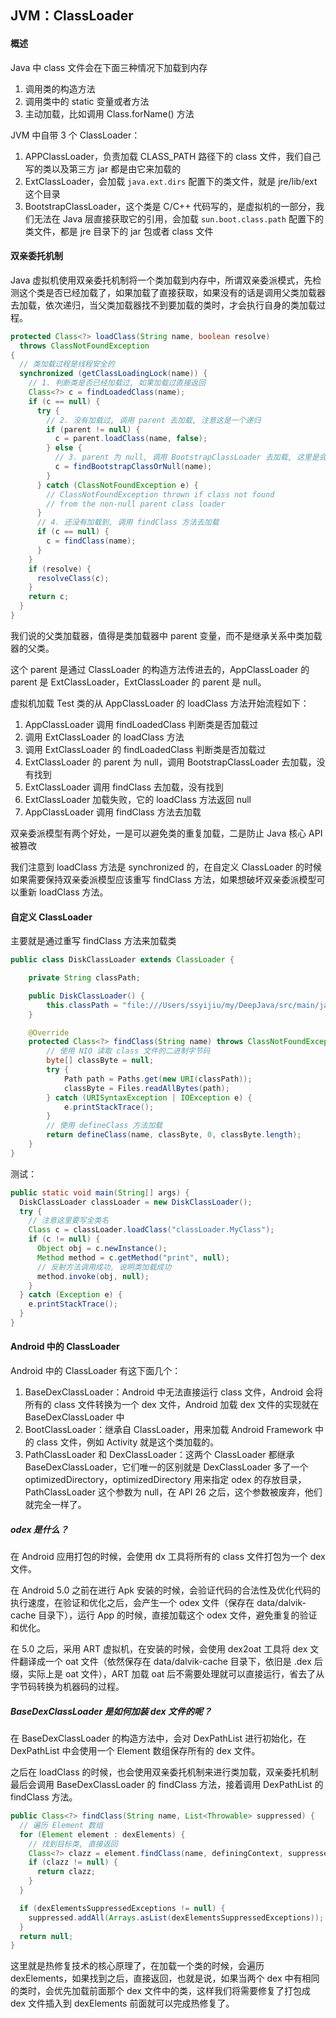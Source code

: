 ## JVM：ClassLoader

#### 概述

Java 中 class 文件会在下面三种情况下加载到内存

1. 调用类的构造方法
2. 调用类中的 static 变量或者方法
3. 主动加载，比如调用 Class.forName() 方法

JVM 中自带 3 个 ClassLoader：

1. APPClassLoader，负责加载 CLASS_PATH 路径下的 class 文件，我们自己写的类以及第三方 jar 都是由它来加载的
2. ExtClassLoader，会加载 `java.ext.dirs` 配置下的类文件，就是 jre/lib/ext 这个目录
3. BootstrapClassLoader，这个类是 C/C++ 代码写的，是虚拟机的一部分，我们无法在 Java 层直接获取它的引用，会加载 `sun.boot.class.path` 配置下的类文件，都是 jre 目录下的 jar 包或者 class 文件

#### 双亲委托机制

Java 虚拟机使用双亲委托机制将一个类加载到内存中，所谓双亲委派模式，先检测这个类是否已经加载了，如果加载了直接获取，如果没有的话是调用父类加载器去加载，依次递归，当父类加载器找不到要加载的类时，才会执行自身的类加载过程。

```java
protected Class<?> loadClass(String name, boolean resolve)
  throws ClassNotFoundException
{
  // 类加载过程是线程安全的
  synchronized (getClassLoadingLock(name)) {
    // 1. 判断类是否已经加载过, 如果加载过直接返回
    Class<?> c = findLoadedClass(name);
    if (c == null) {
      try {
        // 2. 没有加载过, 调用 parent 去加载, 注意这是一个递归
        if (parent != null) {
          c = parent.loadClass(name, false);
        } else {
          // 3. parent 为 null, 调用 BootstrapClassLoader 去加载, 这里是会调用 native 方法
          c = findBootstrapClassOrNull(name);
        }
      } catch (ClassNotFoundException e) {
        // ClassNotFoundException thrown if class not found
        // from the non-null parent class loader
      }
      // 4. 还没有加载到, 调用 findClass 方法去加载
      if (c == null) {
        c = findClass(name);
      }
    }
    if (resolve) {
      resolveClass(c);
    }
    return c;
  }
}
```

我们说的父类加载器，值得是类加载器中 parent 变量，而不是继承关系中类加载器的父类。

这个 parent 是通过 ClassLoader 的构造方法传进去的，AppClassLoader 的 parent 是 ExtClassLoader，ExtClassLoader 的 parent 是 null。

虚拟机加载 Test 类的从 AppClassLoader 的 loadClass 方法开始流程如下：

1. AppClassLoader 调用 findLoadedClass 判断类是否加载过
2. 调用 ExtClassLoader 的 loadClass 方法
3. 调用 ExtClassLoader 的 findLoadedClass 判断类是否加载过
4. ExtClassLoader 的 parent 为 null，调用 BootstrapClassLoader 去加载，没有找到
5. ExtClassLoader 调用 findClass 去加载，没有找到
6. ExtClassLoader 加载失败，它的 loadClass 方法返回 null
7. AppClassLoader 调用 findClass 方法去加载

双亲委派模型有两个好处，一是可以避免类的重复加载，二是防止 Java 核心 API 被篡改

我们注意到 loadClass 方法是 synchronized 的，在自定义 ClassLoader 的时候如果需要保持双亲委派模型应该重写 findClass 方法，如果想破坏双亲委派模型可以重新 loadClass 方法。

#### 自定义 ClassLoader

主要就是通过重写 findClass 方法来加载类

```java
public class DiskClassLoader extends ClassLoader {

    private String classPath;

    public DiskClassLoader() {
        this.classPath = "file:///Users/ssyijiu/my/DeepJava/src/main/java/classLoader/MyClass.class";
    }

    @Override
    protected Class<?> findClass(String name) throws ClassNotFoundException {
        // 使用 NIO 读取 class 文件的二进制字节码
        byte[] classByte = null;
        try {
            Path path = Paths.get(new URI(classPath));
            classByte = Files.readAllBytes(path);
        } catch (URISyntaxException | IOException e) {
            e.printStackTrace();
        }
        // 使用 defineClass 方法加载
        return defineClass(name, classByte, 0, classByte.length);
    }
}
```

测试：

```java
public static void main(String[] args) {
  DiskClassLoader classLoader = new DiskClassLoader();
  try {
    // 注意这里要写全类名
    Class c = classLoader.loadClass("classLoader.MyClass");
    if (c != null) {
      Object obj = c.newInstance();
      Method method = c.getMethod("print", null);
      // 反射方法调用成功, 说明类加载成功
      method.invoke(obj, null);
    }
  } catch (Exception e) {
    e.printStackTrace();
  }
}
```

#### Android 中的 ClassLoader

Android 中的 ClassLoader 有这下面几个：

1. BaseDexClassLoader：Android 中无法直接运行 class 文件，Android 会将所有的 class 文件转换为一个 dex 文件，Android 加载 dex 文件的实现就在 BaseDexClassLoader 中
2. BootClassLoader：继承自 ClassLoader，用来加载 Android Framework 中的 class 文件，例如 Activity 就是这个类加载的。
3. PathClassLoader 和 DexClassLoader：这两个 ClassLoader 都继承 BaseDexClassLoader，它们唯一的区别就是  DexClassLoader 多了一个 optimizedDirectory，optimizedDirectory 用来指定 odex 的存放目录，PathClassLoader 这个参数为 null，在 API 26 之后，这个参数被废弃，他们就完全一样了。

##### odex 是什么？

在 Android 应用打包的时候，会使用 dx 工具将所有的 class 文件打包为一个 dex 文件。

在 Android 5.0 之前在进行 Apk 安装的时候，会验证代码的合法性及优化代码的执行速度，在验证和优化之后，会产生一个 odex 文件（保存在 data/dalvik-cache 目录下），运行 App 的时候，直接加载这个 odex 文件，避免重复的验证和优化。

在 5.0 之后，采用 ART 虚拟机，在安装的时候，会使用 dex2oat 工具将 dex 文件翻译成一个 oat 文件（依然保存在 data/dalvik-cache 目录下，依旧是 .dex 后缀，实际上是 oat 文件），ART 加载 oat 后不需要处理就可以直接运行，省去了从字节码转换为机器码的过程。

##### BaseDexClassLoader 是如何加装 dex 文件的呢？

在 BaseDexClassLoader 的构造方法中，会对 DexPathList 进行初始化，在 DexPathList 中会使用一个 Element 数组保存所有的 dex 文件。

之后在 loadClass 的时候，也会使用双亲委托机制来进行类加载，双亲委托机制最后会调用 BaseDexClassLoader 的 findClass 方法，接着调用 DexPathList 的 findClass 方法。

```java
public Class<?> findClass(String name, List<Throwable> suppressed) {
  // 遍历 Element 数组
  for (Element element : dexElements) {
    // 找到目标类, 直接返回
    Class<?> clazz = element.findClass(name, definingContext, suppressed);
    if (clazz != null) {
      return clazz;
    }
  }

  if (dexElementsSuppressedExceptions != null) {
    suppressed.addAll(Arrays.asList(dexElementsSuppressedExceptions));
  }
  return null;
}
```

这里就是热修复技术的核心原理了，在加载一个类的时候，会遍历 dexElements，如果找到之后，直接返回，也就是说，如果当两个 dex 中有相同的类时，会优先加载前面那个 dex 文件中的类，这样我们将需要修复了打包成 dex 文件插入到 dexElements 前面就可以完成热修复了。